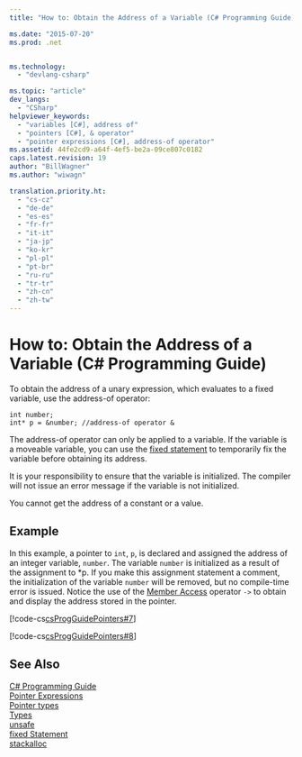 ```yaml
---
title: "How to: Obtain the Address of a Variable (C# Programming Guide) | Microsoft Docs"

ms.date: "2015-07-20"
ms.prod: .net


ms.technology: 
  - "devlang-csharp"

ms.topic: "article"
dev_langs: 
  - "CSharp"
helpviewer_keywords: 
  - "variables [C#], address of"
  - "pointers [C#], & operator"
  - "pointer expressions [C#], address-of operator"
ms.assetid: 44fe2cd9-a64f-4ef5-be2a-09ce807c0182
caps.latest.revision: 19
author: "BillWagner"
ms.author: "wiwagn"

translation.priority.ht: 
  - "cs-cz"
  - "de-de"
  - "es-es"
  - "fr-fr"
  - "it-it"
  - "ja-jp"
  - "ko-kr"
  - "pl-pl"
  - "pt-br"
  - "ru-ru"
  - "tr-tr"
  - "zh-cn"
  - "zh-tw"
---
```

# How to: Obtain the Address of a Variable (C# Programming Guide)
To obtain the address of a unary expression, which evaluates to a fixed variable, use the address-of operator:  
  
```  
int number;  
int* p = &number; //address-of operator &  
```  
  
 The address-of operator can only be applied to a variable. If the variable is a moveable variable, you can use the [fixed statement](../../../csharp/language-reference/keywords/fixed-statement.md) to temporarily fix the variable before obtaining its address.  
  
 It is your responsibility to ensure that the variable is initialized. The compiler will not issue an error message if the variable is not initialized.  
  
 You cannot get the address of a constant or a value.  
  
## Example  
 In this example, a pointer to `int`, `p`, is declared and assigned the address of an integer variable, `number`. The variable `number` is initialized as a result of the assignment to *p. If you make this assignment statement a comment, the initialization of the variable `number` will be removed, but no compile-time error is issued. Notice the use of the [Member Access](../../../csharp/programming-guide/unsafe-code-pointers/how-to-access-a-member-with-a-pointer.md) operator `->` to obtain and display the address stored in the pointer.  
  
 [!code-cs[csProgGuidePointers#7](../../../csharp/programming-guide/unsafe-code-pointers/codesnippet/CSharp/how-to-obtain-the-address-of-a-variable_1.cs)]  
  
 [!code-cs[csProgGuidePointers#8](../../../csharp/programming-guide/unsafe-code-pointers/codesnippet/CSharp/how-to-obtain-the-address-of-a-variable_2.cs)]  
  
## See Also  
 [C# Programming Guide](../../../csharp/programming-guide/index.md)   
 [Pointer Expressions](../../../csharp/programming-guide/unsafe-code-pointers/pointer-expressions.md)   
 [Pointer types](../../../csharp/programming-guide/unsafe-code-pointers/pointer-types.md)   
 [Types](../../../csharp/language-reference/keywords/types.md)   
 [unsafe](../../../csharp/language-reference/keywords/unsafe.md)   
 [fixed Statement](../../../csharp/language-reference/keywords/fixed-statement.md)   
 [stackalloc](../../../csharp/language-reference/keywords/stackalloc.md)